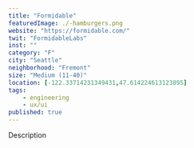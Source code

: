```yaml
---
title: "Formidable"
featuredImage: ./-hamburgers.png
website: "https://formidable.com/"
twit: "FormidableLabs"
inst: ""
category: "F"
city: "Seattle"
neighborhood: "Fremont"
size: "Medium (11-40)"
location: [-122.33714231349431,47.614224613123895]
tags:
    - engineering
    - ux/ui
published: true
---
```


Description

